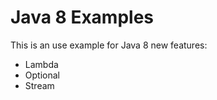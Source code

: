 <h1>Java 8 Examples</h1>

This is an use example for Java 8 new features:

<ul>
<li>Lambda</li>
<li>Optional</li>
<li>Stream</li>
</ul>
